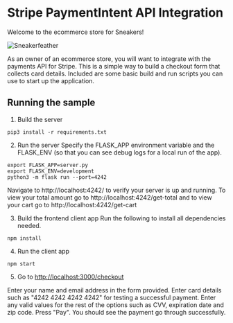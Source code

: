 # Stripe PaymentIntent API Integration

Welcome to the ecommerce store for Sneakers!

![Sneakerfeather](https://github.com/manjotpahwa/stripe-assignment/images/Shoe_feather.jpg?raw=true)

As an owner of an ecommerce store, you will want to integrate with the payments API for Stripe. This is a simple way to build a checkout form that collects card details. Included are some basic build and run scripts you can use to start up the application.

## Running the sample

1. Build the server

```
pip3 install -r requirements.txt
```

2. Run the server
Specify the FLASK_APP environment variable and the FLASK_ENV (so that you can see debug logs for a local run of the app).

```
export FLASK_APP=server.py
export FLASK_ENV=development
python3 -m flask run --port=4242
```
Navigate to http://localhost:4242/ to verify your server is up and running. 
To view your total amount go to http://localhost:4242/get-total and to view your cart go to http://localhost:4242/get-cart

3. Build the frontend client app
Run the following to install all dependencies needed.
```
npm install
```

4. Run the client app

```
npm start
```

5. Go to [http://localhost:3000/checkout](http://localhost:3000/checkout)

Enter your name and email address in the form provided. Enter card details such as "4242 4242 4242 4242" for testing a successful payment. Enter any valid values for the rest of the options such as CVV, expiration date and zip code. Press "Pay". You should see the payment go through successfully.
